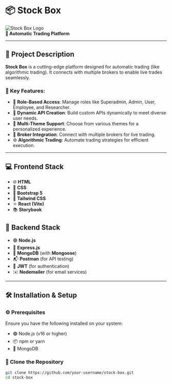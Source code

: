 # 📦 Stock Box  

![Stock Box Logo](https://avatars.githubusercontent.com/u/111964398?s=400&u=f8571e4c1d032b4af336965e451c3efa1df8a483&v=4)  
**🚀 Automatic Trading Platform**  

---

## 📝 Project Description  
**Stock Box** is a cutting-edge platform designed for automatic trading (like algorithmic trading). It connects with multiple brokers to enable live trades seamlessly.  

### 🎯 Key Features:  
- 🏢 **Role-Based Access**: Manage roles like Superadmin, Admin, User, Employee, and Researcher.  
- 🔄 **Dynamic API Creation**: Build custom APIs dynamically to meet diverse user needs.  
- 🎨 **Multi-Theme Support**: Choose from various themes for a personalized experience.  
- 🤝 **Broker Integration**: Connect with multiple brokers for live trading.  
- ⚙️ **Algorithmic Trading**: Automate trading strategies for efficient execution.  

---

## 💻 Frontend Stack  
- 🌐 **HTML**  
- 🎨 **CSS**  
- 💎 **Bootstrap 5**  
- 🎨 **Tailwind CSS**  
- ⚛️ **React (Vite)**  
- 📚 **Storybook**

## 🔧 Backend Stack  
- 🟢 **Node.js**  
- 🚀 **Express.js**  
- 🍃 **MongoDB** (with **Mongoose**)  
- 📬 **Postman** (for API testing)  
- 🔑 **JWT** (for authentication)  
- ✉️ **Nodemailer** (for email services)  

---

## 🛠️ Installation & Setup  
### ⚙️ Prerequisites  
Ensure you have the following installed on your system:  
- 🟢 Node.js (v16 or higher)  
- 📦 npm or yarn  
- 🍃 MongoDB  

### 🔽 Clone the Repository  
```bash
git clone https://github.com/your-username/stock-box.git
cd stock-box
